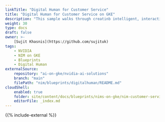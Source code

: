 ```yaml
---
linkTitle: "Digital Human for Customer Service"
title: "Digital Human for Customer Service on GKE"
description: "This sample walks through creatinb intelligent, interactive avatars for customer service across industries in GKE by using NVIDIA NIM services."
weight: 30
type: docs
draft: false
owner: >-
    [Sujit Khasnis](https://github.com/sujituk)
tags:
    - NVIDIA
    - NIM on GKE
    - Blueprints
    - Digital Human
externalSource:
    repository: "ai-on-gke/nvidia-ai-solutions"
    branch: "main"
    filePath: "nim/blueprints/digitalhuman/README.md"
cloudShell: 
    enabled: true
    folder: site/content/docs/blueprints/nims-on-gke/nim-customer-service
    editorFile: _index.md
---
```

{{% include-external %}}
